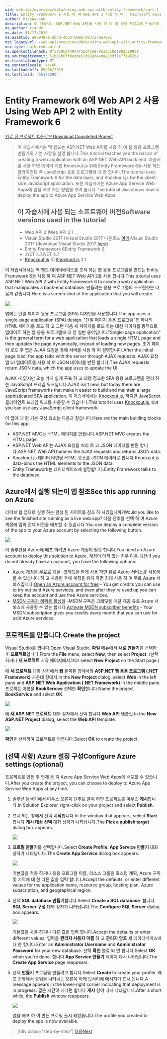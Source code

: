 ```yaml
---
uid: web-api/overview/data/using-web-api-with-entity-framework/part-1
title: Entity Framework 6 사용 하 여 Web API 2 사용 하 여 | Microsoft Docs
author: MikeWasson
description: 이 자습서는 ASP.NET Web API를 사용 하 여 웹 응용 프로그램 만들기의 기본 사항을 백 엔드 배우게를 보여 줍니다. 이 자습서에서는 데이터 레이아웃에 대 한 Entity Framework 6을 사용 하는 중...
ms.author: riande
ms.date: 01/17/2019
ms.assetid: e879487e-dbcd-4b33-b092-d67c37ae768c
msc.legacyurl: /web-api/overview/data/using-web-api-with-entity-framework/part-1
msc.type: authoredcontent
ms.openlocfilehash: 0f5dc960f494af5bd4ce87863a510d1892319908
ms.sourcegitcommit: 51b01b6ff8edde57d8243e4da28c9f1e7f1962b2
ms.translationtype: MT
ms.contentlocale: ko-KR
ms.lasthandoff: 05/06/2019
ms.locfileid: "65126280"
---
```

# <a name="using-web-api-2-with-entity-framework-6"></a><span data-ttu-id="1528e-104">Entity Framework 6에 Web API 2 사용</span><span class="sxs-lookup"><span data-stu-id="1528e-104">Using Web API 2 with Entity Framework 6</span></span>

[<span data-ttu-id="1528e-105">완료 된 프로젝트 다운로드</span><span class="sxs-lookup"><span data-stu-id="1528e-105">Download Completed Project</span></span>](https://github.com/MikeWasson/BookService)

> <span data-ttu-id="1528e-106">이 자습서에서는 백 엔드는 ASP.NET Web API를 사용 하 여 웹 응용 프로그램 만들기의 기본 사항을 설명 합니다.</span><span class="sxs-lookup"><span data-stu-id="1528e-106">This tutorial teaches you the basics of creating a web application with an ASP.NET Web API back end.</span></span> <span data-ttu-id="1528e-107">자습서를 사용 하면 데이터 계층 Knockout.js 위해 Entity Framework 6을 사용 하는 클라이언트 쪽 JavaScript 응용 프로그램에 대 한 합니다.</span><span class="sxs-lookup"><span data-stu-id="1528e-107">The tutorial uses Entity Framework 6 for the data layer, and Knockout.js for the client-side JavaScript application.</span></span> <span data-ttu-id="1528e-108">또한 자습서에는 Azure App Service Web Apps에 앱을 배포 하는 방법을 보여 줍니다.</span><span class="sxs-lookup"><span data-stu-id="1528e-108">The tutorial also shows how to deploy the app to Azure App Service Web Apps.</span></span>
>
> ## <a name="software-versions-used-in-the-tutorial"></a><span data-ttu-id="1528e-109">이 자습서에 사용 되는 소프트웨어 버전</span><span class="sxs-lookup"><span data-stu-id="1528e-109">Software versions used in the tutorial</span></span>
>
> - <span data-ttu-id="1528e-110">Web API 2.1</span><span class="sxs-lookup"><span data-stu-id="1528e-110">Web API 2.1</span></span>
> - <span data-ttu-id="1528e-111">Visual Studio 2017 (Visual Studio 2017 다운로드 [여기](https://visualstudio.microsoft.com/downloads/?utm_medium=microsoft&utm_source=docs.microsoft.com&utm_campaign=button+cta&utm_content=download+vs2017))</span><span class="sxs-lookup"><span data-stu-id="1528e-111">Visual Studio 2017 (download Visual Studio 2017 [here](https://visualstudio.microsoft.com/downloads/?utm_medium=microsoft&utm_source=docs.microsoft.com&utm_campaign=button+cta&utm_content=download+vs2017))</span></span>
> - <span data-ttu-id="1528e-112">Entity Framework 6</span><span class="sxs-lookup"><span data-stu-id="1528e-112">Entity Framework 6</span></span>
> - <span data-ttu-id="1528e-113">.NET 4.7</span><span class="sxs-lookup"><span data-stu-id="1528e-113">.NET 4.7</span></span>
> - <span data-ttu-id="1528e-114">[Knockout.js](http://knockoutjs.com/) 3.1</span><span class="sxs-lookup"><span data-stu-id="1528e-114">[Knockout.js](http://knockoutjs.com/) 3.1</span></span>

<span data-ttu-id="1528e-115">이 자습서에서는 백 엔드 데이터베이스를 조작 하는 웹 응용 프로그램을 만드는 Entity Framework 6을 사용 하 여 ASP.NET Web API 2를 사용 합니다.</span><span class="sxs-lookup"><span data-stu-id="1528e-115">This tutorial uses ASP.NET Web API 2 with Entity Framework 6 to create a web application that manipulates a back-end database.</span></span> <span data-ttu-id="1528e-116">만들려는 응용 프로그램의 스크린샷은 다음과 같습니다.</span><span class="sxs-lookup"><span data-stu-id="1528e-116">Here is a screen shot of the application that you will create.</span></span>

[![](part-1/_static/image2.png)](part-1/_static/image1.png)

<span data-ttu-id="1528e-117">앱에는 단일 페이지 응용 프로그램 (SPA) 디자인을 사용합니다.</span><span class="sxs-lookup"><span data-stu-id="1528e-117">The app uses a single-page application (SPA) design.</span></span> <span data-ttu-id="1528e-118">"단일 페이지 응용 프로그램"은 하나의 HTML 페이지를 로드 하 고 그런 다음 새 페이지를 로드 하는 대신 페이지를 동적으로 업데이트 하는 웹 응용 프로그램에 대 한 일반 용어입니다.</span><span class="sxs-lookup"><span data-stu-id="1528e-118">"Single-page application" is the general term for a web application that loads a single HTML page and then updates the page dynamically, instead of loading new pages.</span></span> <span data-ttu-id="1528e-119">초기 페이지 로드 후 앱은 AJAX 요청을 통해 서버를 사용 하 여 설명합니다.</span><span class="sxs-lookup"><span data-stu-id="1528e-119">After the initial page load, the app talks with the server through AJAX requests.</span></span> <span data-ttu-id="1528e-120">AJAX 요청 앱 UI 업데이트를 사용 하 여 JSON 데이터를 반환 합니다.</span><span class="sxs-lookup"><span data-stu-id="1528e-120">The AJAX requests return JSON data, which the app uses to update the UI.</span></span>

<span data-ttu-id="1528e-121">AJAX 새 없지만 오늘 가지 쉽게 구축 하 고 대형 정교한 SPA 응용 프로그램을 관리 하는 JavaScript 프레임 워크입니다.</span><span class="sxs-lookup"><span data-stu-id="1528e-121">AJAX isn't new, but today there are JavaScript frameworks that make it easier to build and maintain a large sophisticated SPA application.</span></span> <span data-ttu-id="1528e-122">이 자습서에서는 [Knockout.js](http://knockoutjs.com/), 하지만 JavaScript 클라이언트 프레임 워크를 사용할 수 있습니다.</span><span class="sxs-lookup"><span data-stu-id="1528e-122">This tutorial uses [Knockout.js](http://knockoutjs.com/), but you can use any JavaScript client framework.</span></span>

<span data-ttu-id="1528e-123">이 앱에 대 한 기본 구성 요소는 다음과 같습니다.</span><span class="sxs-lookup"><span data-stu-id="1528e-123">Here are the main building blocks for this app:</span></span>

- <span data-ttu-id="1528e-124">ASP.NET MVC는 HTML 페이지를 만듭니다.</span><span class="sxs-lookup"><span data-stu-id="1528e-124">ASP.NET MVC creates the HTML page.</span></span>
- <span data-ttu-id="1528e-125">ASP.NET Web API는 AJAX 요청을 처리 하 고 JSON 데이터를 반환 합니다.</span><span class="sxs-lookup"><span data-stu-id="1528e-125">ASP.NET Web API handles the AJAX requests and returns JSON data.</span></span>
- <span data-ttu-id="1528e-126">Knockout.js 데이터 바인딩 HTML 요소를 JSON 데이터로 합니다.</span><span class="sxs-lookup"><span data-stu-id="1528e-126">Knockout.js data-binds the HTML elements to the JSON data.</span></span>
- <span data-ttu-id="1528e-127">Entity Framework는 데이터베이스에 설명합니다.</span><span class="sxs-lookup"><span data-stu-id="1528e-127">Entity Framework talks to the database.</span></span>

## <a name="see-this-app-running-on-azure"></a><span data-ttu-id="1528e-128">Azure에서 실행 되는이 앱 참조</span><span class="sxs-lookup"><span data-stu-id="1528e-128">See this app running on Azure</span></span>

<span data-ttu-id="1528e-129">라이브 웹 앱으로 실행 하는 완성 된 사이트를 참조 하 시겠습니까?</span><span class="sxs-lookup"><span data-stu-id="1528e-129">Would you like to see the finished site running as a live web app?</span></span> <span data-ttu-id="1528e-130">다음 단추를 선택 하 여 Azure 계정에 앱의 전체 버전을 배포할 수 있습니다.</span><span class="sxs-lookup"><span data-stu-id="1528e-130">You can deploy a complete version of the app to your Azure account by selecting the following button.</span></span>

[![](http://azuredeploy.net/deploybutton.png)](https://azuredeploy.net/?WT.mc_id=deploy_azure_aspnet&repository=https://github.com/tfitzmac/BookService)

<span data-ttu-id="1528e-131">이 솔루션을 Azure에 배포 하려면 Azure 계정이 필요 합니다.</span><span class="sxs-lookup"><span data-stu-id="1528e-131">You need an Azure account to deploy this solution to Azure.</span></span> <span data-ttu-id="1528e-132">계정이 아직 없는 경우 다음 옵션:</span><span class="sxs-lookup"><span data-stu-id="1528e-132">If you do not already have an account, you have the following options:</span></span>

- <span data-ttu-id="1528e-133">[Azure 계정을 무료로 개설](https://azure.microsoft.com/pricing/free-trial/?WT.mc_id=A443DD604) -크레딧을 받게 사용 하면 유료 Azure 서비스를 사용해볼 수 있습니다 하 고 사용한 후에 계정을 유지 하면 최대 사용 하 여 무료 Azure 서비스입니다.</span><span class="sxs-lookup"><span data-stu-id="1528e-133">[Open an Azure account for free](https://azure.microsoft.com/pricing/free-trial/?WT.mc_id=A443DD604) - You get credits you can use to try out paid Azure services, and even after they're used up you can keep the account and use free Azure services.</span></span>
- <span data-ttu-id="1528e-134">[MSDN 구독자 혜택을 활성화](https://azure.microsoft.com/pricing/member-offers/msdn-benefits-details/?WT.mc_id=A443DD604) -MSDN 구독은 크레딧을 매달 제공 유료 Azure 서비스에 사용할 수 있는 합니다.</span><span class="sxs-lookup"><span data-stu-id="1528e-134">[Activate MSDN subscriber benefits](https://azure.microsoft.com/pricing/member-offers/msdn-benefits-details/?WT.mc_id=A443DD604) - Your MSDN subscription gives you credits every month that you can use for paid Azure services.</span></span>

## <a name="create-the-project"></a><span data-ttu-id="1528e-135">프로젝트를 만듭니다.</span><span class="sxs-lookup"><span data-stu-id="1528e-135">Create the project</span></span>

<span data-ttu-id="1528e-136">Visual Studio를 엽니다.</span><span class="sxs-lookup"><span data-stu-id="1528e-136">Open Visual Studio.</span></span> <span data-ttu-id="1528e-137">**파일** 메뉴에서 **새로 만들기**을 선택한 후 **프로젝트**합니다.</span><span class="sxs-lookup"><span data-stu-id="1528e-137">From the **File** menu, select **New**, then select **Project**.</span></span> <span data-ttu-id="1528e-138">(선택 하거나 **새 프로젝트** 시작 페이지에서.)</span><span class="sxs-lookup"><span data-stu-id="1528e-138">(Or select **New Project** on the Start page.)</span></span>

<span data-ttu-id="1528e-139">에 **새 프로젝트** 대화 상자에서 **웹** 왼쪽된 창에서와 **ASP.NET 웹 응용 프로그램 (.NET Framework)** 가운데 창에서.</span><span class="sxs-lookup"><span data-stu-id="1528e-139">In the **New Project** dialog, select **Web** in the left pane and **ASP.NET Web Application (.NET Framework)** in the middle pane.</span></span> <span data-ttu-id="1528e-140">프로젝트 이름을 **BookService** 선택한 **확인**합니다.</span><span class="sxs-lookup"><span data-stu-id="1528e-140">Name the project **BookService** and select **OK**.</span></span>

[![](part-1/_static/image11.png)](part-1/_static/image11.png)

<span data-ttu-id="1528e-141">에 **새 ASP.NET 프로젝트** 대화 상자에서 선택 합니다 **Web API** 템플릿.</span><span class="sxs-lookup"><span data-stu-id="1528e-141">In the **New ASP.NET Project** dialog, select the **Web API** template.</span></span>

[![](part-1/_static/image12.png)](part-1/_static/image12.png)

<span data-ttu-id="1528e-142">**확인**을 선택하여 프로젝트를 만듭니다.</span><span class="sxs-lookup"><span data-stu-id="1528e-142">Select **OK** to create the project.</span></span>

## <a name="configure-azure-settings-optional"></a><span data-ttu-id="1528e-143">(선택 사항) Azure 설정 구성</span><span class="sxs-lookup"><span data-stu-id="1528e-143">Configure Azure settings (optional)</span></span>

<span data-ttu-id="1528e-144">프로젝트를 만든 후 언제 든 지 Azure App Service Web Apps에 배포할 수 있습니다.</span><span class="sxs-lookup"><span data-stu-id="1528e-144">After you create the project, you can choose to deploy to Azure App Service Web Apps at any time.</span></span> 

1. <span data-ttu-id="1528e-145">솔루션 탐색기에서 마우스 오른쪽 단추로 클릭 하면 프로젝트를 마우스 **게시**합니다.</span><span class="sxs-lookup"><span data-stu-id="1528e-145">In Solution Explorer, right-click on your project and select **Publish**.</span></span>

2. <span data-ttu-id="1528e-146">표시 되는 창에서 선택 **시작**합니다.</span><span class="sxs-lookup"><span data-stu-id="1528e-146">In the window that appears, select **Start**.</span></span> <span data-ttu-id="1528e-147">합니다 **게시 대상 선택** 대화 상자가 나타납니다.</span><span class="sxs-lookup"><span data-stu-id="1528e-147">The **Pick a publish target** dialog box appears.</span></span>

   [![](part-1/_static/image14.png)](part-1/_static/image14.png)

3. <span data-ttu-id="1528e-148">**프로필 만들기**를 선택합니다.</span><span class="sxs-lookup"><span data-stu-id="1528e-148">Select **Create Profile**.</span></span> <span data-ttu-id="1528e-149">**App Service 만들기** 대화 상자가 나타납니다.</span><span class="sxs-lookup"><span data-stu-id="1528e-149">The **Create App Service** dialog box appears.</span></span>

   [![](part-1/_static/image15.png)](part-1/_static/image15.png)

   <span data-ttu-id="1528e-150">기본값을 적용 하거나 응용 프로그램 이름, 리소스 그룹을 호스팅 계획, Azure 구독 및 지역에 대 한 다른 값을 입력 합니다.</span><span class="sxs-lookup"><span data-stu-id="1528e-150">Accept the defaults, or enter different values for the application name, resource group, hosting plan, Azure subscription, and geographical region.</span></span> 

4. <span data-ttu-id="1528e-151">선택 **SQL database 만들기**합니다.</span><span class="sxs-lookup"><span data-stu-id="1528e-151">Select **Create a SQL database**.</span></span> <span data-ttu-id="1528e-152">합니다 **SQL Server 구성** 대화 상자가 나타납니다.</span><span class="sxs-lookup"><span data-stu-id="1528e-152">The **Configure SQL Server** dialog box appears.</span></span> 

   [![](part-1/_static/image16.png)](part-1/_static/image16.png)

   <span data-ttu-id="1528e-153">기본값을 사용 하거나 다른 값을 입력 합니다.</span><span class="sxs-lookup"><span data-stu-id="1528e-153">Accept the defaults or enter different values.</span></span> <span data-ttu-id="1528e-154">입력을 **관리자 사용자 이름** 하 고 **관리자 암호** 새 데이터베이스에 대 한 합니다.</span><span class="sxs-lookup"><span data-stu-id="1528e-154">Enter an **Administrator Username** and **Administrator Password** for your new database.</span></span> <span data-ttu-id="1528e-155">선택 **확인** 완료 되 면 합니다.</span><span class="sxs-lookup"><span data-stu-id="1528e-155">Select **OK** when you're done.</span></span> <span data-ttu-id="1528e-156">합니다 **App Service 만들기** 페이지 다시 나타납니다.</span><span class="sxs-lookup"><span data-stu-id="1528e-156">The **Create App Service** page reappears.</span></span>

5. <span data-ttu-id="1528e-157">선택 **만들기** 프로필을 만들려고 합니다.</span><span class="sxs-lookup"><span data-stu-id="1528e-157">Select **Create** to create your profile.</span></span> <span data-ttu-id="1528e-158">배포 진행에서 중임을 나타내는 오른쪽 아래 모서리에 메시지가 표시 됩니다.</span><span class="sxs-lookup"><span data-stu-id="1528e-158">A message appears in the lower-right corner indicating that deployment is in progress.</span></span> <span data-ttu-id="1528e-159">짧은 시간이 지나면 합니다 **게시** 창이 다시 나타납니다.</span><span class="sxs-lookup"><span data-stu-id="1528e-159">After a short while, the **Publish** window reappears.</span></span>

    [![](part-1/_static/image17.png)](part-1/_static/image17.png)
   
    <span data-ttu-id="1528e-160">앱을 배포 하 여 만든 프로필 출시 되었습니다.</span><span class="sxs-lookup"><span data-stu-id="1528e-160">The profile you created to deploy the app is now available.</span></span> 

> [!div class="step-by-step"]
> [<span data-ttu-id="1528e-161">다음</span><span class="sxs-lookup"><span data-stu-id="1528e-161">Next</span></span>](part-2.md)
